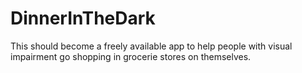 # DinnerInTheDark
This should become a freely available app to help people with visual impairment go shopping in grocerie stores on themselves.
